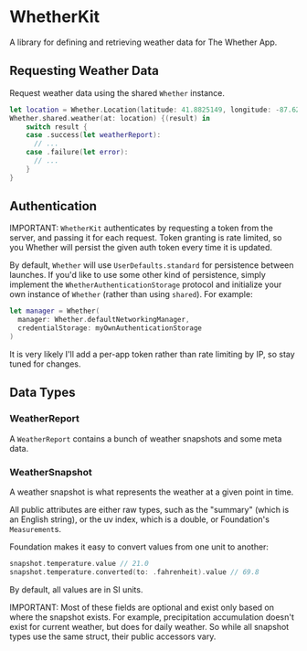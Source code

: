 # WhetherKit

A library for defining and retrieving weather data for The Whether App.

## Requesting Weather Data

Request weather data using the shared `Whether` instance.

```swift
let location = Whether.Location(latitude: 41.8825149, longitude: -87.6297767)
Whether.shared.weather(at: location) {(result) in
    switch result {
    case .success(let weatherReport):
      // ...
    case .failure(let error):
      // ...
    }
}
```

## Authentication

IMPORTANT: `WhetherKit` authenticates by requesting a token from the server,
and passing it for each request. Token granting is rate limited, so you
Whether will persist the given auth token every time it is updated.

By default, `Whether` will use `UserDefaults.standard` for persistence
between launches. If you'd like to use some other kind of persistence,
simply implement the `WhetherAuthenticationStorage` protocol and initialize
your own instance of `Whether` (rather than using `shared`). For example:

```swift
let manager = Whether(
  manager: Whether.defaultNetworkingManager,
  credentialStorage: myOwnAuthenticationStorage
)
```

It is very likely I'll add a per-app token rather than rate limiting by IP,
so stay tuned for changes.

## Data Types

### WeatherReport

A `WeatherReport` contains a bunch of weather snapshots and some meta data.

### WeatherSnapshot

A weather snapshot is what represents the weather at a given point in time.

All public attributes are either raw types, such as the "summary" (which is an English string),
or the uv index, which is a double, or Foundation's `Measurement`s.

Foundation makes it easy to convert values from one unit to another:

```swift
snapshot.temperature.value // 21.0
snapshot.temperature.converted(to: .fahrenheit).value // 69.8
```

By default, all values are in SI units.

IMPORTANT: Most of these fields are optional and exist only based on where
the snapshot exists. For example, precipitation accumulation doesn't exist for
current weather, but does for daily weather. So while all snapshot types
use the same struct, their public accessors vary.
